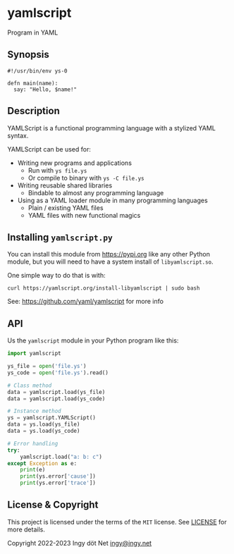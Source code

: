 yamlscript
==========

Program in YAML


## Synopsis

```
#!/usr/bin/env ys-0

defn main(name):
  say: "Hello, $name!"
```


## Description

YAMLScript is a functional programming language with a stylized YAML syntax.

YAMLScript can be used for:

* Writing new programs and applications
  * Run with `ys file.ys`
  * Or compile to binary with `ys -C file.ys`
* Writing reusable shared libraries
  * Bindable to almost any programming language
* Using as a YAML loader module in many programming languages
  * Plain / existing YAML files
  * YAML files with new functional magics


## Installing `yamlscript.py`

You can install this module from https://pypi.org like any other Python module,
but you will need to have a system install of `libyamlscript.so`.

One simple way to do that is with:

```
curl https://yamlscript.org/install-libyamlscript | sudo bash
```

See: https://github.com/yaml/yamlscript for more info


## API

Us the `yamlscript` module in your Python program like this:

```python
import yamlscript

ys_file = open('file.ys')
ys_code = open('file.ys').read()

# Class method
data = yamlscript.load(ys_file)
data = yamlscript.load(ys_code)

# Instance method
ys = yamlscript.YAMLScript()
data = ys.load(ys_file)
data = ys.load(ys_code)

# Error handling
try:
    yamlscript.load("a: b: c")
except Exception as e:
    print(e)
    print(ys.error['cause'])
    print(ys.error['trace'])
```


## License & Copyright

This project is licensed under the terms of the `MIT` license.
See [LICENSE](https://github.com/yaml/pyyaml-future/blob/main/LICENSE) for
more details.

Copyright 2022-2023 Ingy döt Net <ingy@ingy.net>
